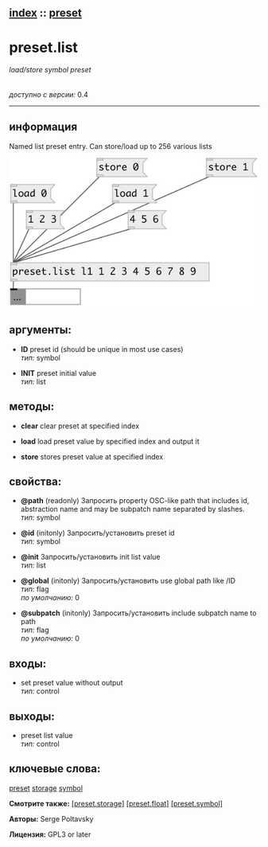[index](index.html) :: [preset](category_preset.html)
---

# preset.list

###### load/store symbol preset

*доступно с версии:* 0.4

---


## информация
Named list preset entry. Can store/load up to 256 various lists


[![example](../examples/img/preset.list.jpg)](../examples/pd/preset.list.pd)



## аргументы:

* **ID**
preset id (should be unique in most use cases)<br>
_тип:_ symbol<br>

* **INIT**
preset initial value<br>
_тип:_ list<br>



## методы:

* **clear**
clear preset at specified index<br>

* **load**
load preset value by specified index and output it<br>

* **store**
stores preset value at specified index<br>




## свойства:

* **@path** (readonly)
Запросить property OSC-like path that includes id, abstraction name and may be subpatch
name separated by slashes.<br>
_тип:_ symbol<br>

* **@id** (initonly)
Запросить/установить preset id<br>
_тип:_ symbol<br>

* **@init** 
Запросить/установить init list value<br>
_тип:_ list<br>

* **@global** (initonly)
Запросить/установить use global path like /ID<br>
_тип:_ flag<br>
_по умолчанию:_ 0<br>

* **@subpatch** (initonly)
Запросить/установить include subpatch name to path<br>
_тип:_ flag<br>
_по умолчанию:_ 0<br>



## входы:

* set preset value without output<br>
_тип:_ control



## выходы:

* preset list value<br>
_тип:_ control



## ключевые слова:

[preset](keywords/preset.html)
[storage](keywords/storage.html)
[symbol](keywords/symbol.html)



**Смотрите также:**
[\[preset.storage\]](preset.storage.html)
[\[preset.float\]](preset.float.html)
[\[preset.symbol\]](preset.symbol.html)




**Авторы:** Serge Poltavsky




**Лицензия:** GPL3 or later





